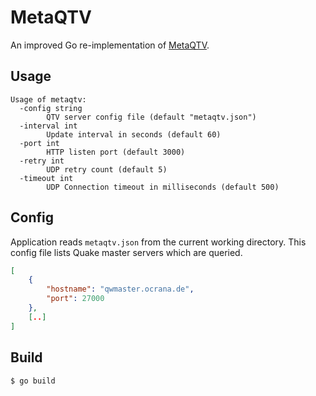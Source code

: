 # MetaQTV

An improved Go re-implementation of [MetaQTV](https://github.com/eb/metaqtv/).

## Usage

```
Usage of metaqtv:
  -config string
    	QTV server config file (default "metaqtv.json")
  -interval int
    	Update interval in seconds (default 60)
  -port int
    	HTTP listen port (default 3000)
  -retry int
    	UDP retry count (default 5)
  -timeout int
    	UDP Connection timeout in milliseconds (default 500)
```

## Config

Application reads `metaqtv.json` from the current working directory. This config file lists Quake master servers which are queried.

```json
[
    {
        "hostname": "qwmaster.ocrana.de",
        "port": 27000
    },
    [..]
]
```

## Build

```
$ go build
```
